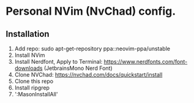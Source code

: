 # Personal NVim (NvChad) config.
## Installation

1. Add repo: sudo apt-get-repository ppa::neovim-ppa/unstable
3. Install NVim
4. Install Nerdfont, Apply to Terminal:
   https://www.nerdfonts.com/font-downloads (JetbrainsMono Nerd Font)
5. Clone NVChad: https://nvchad.com/docs/quickstart/install
6. Clone this repo
7. Install ripgrep
8. ':MasonInstallAll'
